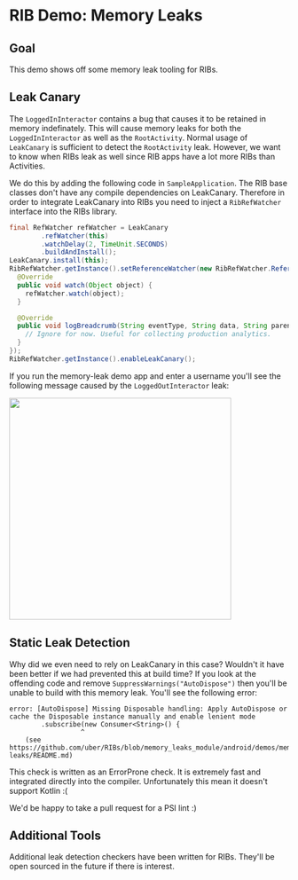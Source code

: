 
# RIB Demo: Memory Leaks

## Goal

This demo shows off some memory leak tooling for RIBs.

## Leak Canary

The `LoggedInInteractor` contains a bug that causes it to be retained in memory indefinately. This will cause memory leaks for both the `LoggedInInteractor` as well as the `RootActivity`. Normal usage of `LeakCanary` is sufficient to detect the `RootActivity` leak. However, we want to know when RIBs leak as well since RIB apps have a lot more RIBs than Activities.

We do this by adding the following code in `SampleApplication`. The RIB base classes don't have any compile dependencies on LeakCanary. Therefore in order to integrate LeakCanary into RIBs you need to inject a `RibRefWatcher` interface into the RIBs library.

```java
final RefWatcher refWatcher = LeakCanary
        .refWatcher(this)
        .watchDelay(2, TimeUnit.SECONDS)
        .buildAndInstall();
LeakCanary.install(this);
RibRefWatcher.getInstance().setReferenceWatcher(new RibRefWatcher.ReferenceWatcher() {
  @Override
  public void watch(Object object) {
    refWatcher.watch(object);
  }

  @Override
  public void logBreadcrumb(String eventType, String data, String parent) {
    // Ignore for now. Useful for collecting production analytics.
  }
});
RibRefWatcher.getInstance().enableLeakCanary();
```

If you run the memory-leak demo app and enter a username you'll see the following message caused by the `LoggedOutInteractor` leak:

<img src="https://github.com/uber/RIBs/blob/assets/tutorial_assets/android/leak_canary_small.png?raw=true" width="400">

## Static Leak Detection

Why did we even need to rely on LeakCanary in this case? Wouldn't it have been better if we had prevented this at build time? If you look at the offending code and remove `SuppressWarnings("AutoDispose")` then you'll be unable to build with this memory leak. You'll see the following error:

```
error: [AutoDispose] Missing Disposable handling: Apply AutoDispose or cache the Disposable instance manually and enable lenient mode
        .subscribe(new Consumer<String>() {
                  ^
    (see https://github.com/uber/RIBs/blob/memory_leaks_module/android/demos/memory-leaks/README.md)
```

This check is written as an ErrorProne check. It is extremely fast and integrated directly into the compiler. Unfortunately this mean it doesn't support Kotlin :(

We'd be happy to take a pull request for a PSI lint  :)

## Additional Tools

Additional leak detection checkers have been written for RIBs. They'll be open sourced in the future if there is interest.
